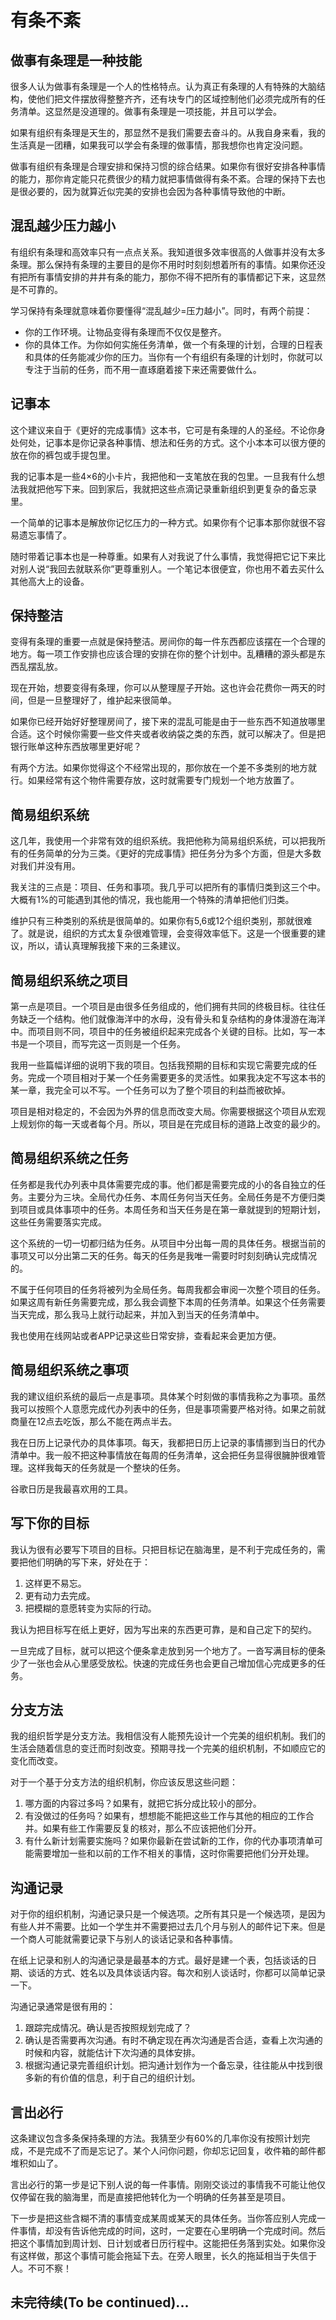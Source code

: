 有条不紊
============

## 做事有条理是一种技能
很多人认为做事有条理是一个人的性格特点。认为真正有条理的人有特殊的大脑结构，使他们把文件摆放得整整齐齐，还有块专门的区域控制他们必须完成所有的任务清单。这显然是没道理的。做事有条理是一项技能，并且可以学会。

如果有组织有条理是天生的，那显然不是我们需要去奋斗的。从我自身来看，我的生活真是一团糟，如果我可以学会有条理的做事情，那我想你也肯定没问题。

做事有组织有条理是合理安排和保持习惯的综合结果。如果你有很好安排各种事情的能力，那你肯定能只花费很少的精力就把事情做得有条不紊。合理的保持下去也是很必要的，因为就算近似完美的安排也会因为各种事情导致他的中断。



## 混乱越少压力越小
有组织有条理和高效率只有一点点关系。我知道很多效率很高的人做事并没有太多条理。那么保持有条理的主要目的是你不用时时刻刻想着所有的事情。如果你还没有把所有事情安排的井井有条的能力，那你不得不把所有的事情都记下来，这显然是不可靠的。

学习保持有条理就意味着你要懂得“混乱越少=压力越小”。同时，有两个前提：

- 你的工作环境。让物品变得有条理而不仅仅是整齐。
- 你的具体工作。为你如何实施任务清单，做一个有条理的计划，合理的日程表和具体的任务能减少你的压力。当你有一个有组织有条理的计划时，你就可以专注于当前的任务，而不用一直琢磨着接下来还需要做什么。



## 记事本
这个建议来自于《更好的完成事情》这本书，它可是有条理的人的圣经。不论你身处何处，记事本是你记录各种事情、想法和任务的方式。这个小本本可以很方便的放在你的裤包或手提包里。

我的记事本是一些4×6的小卡片，我把他和一支笔放在我的包里。一旦我有什么想法我就把他写下来。回到家后，我就把这些点滴记录重新组织到更复杂的备忘录里。

一个简单的记事本是解放你记忆压力的一种方式。如果你有个记事本那你就很不容易遗忘事情了。

随时带着记事本也是一种尊重。如果有人对我说了什么事情，我觉得把它记下来比对别人说“我回去就联系你”更尊重别人。一个笔记本很便宜，你也用不着去买什么其他高大上的设备。



## 保持整洁
变得有条理的重要一点就是保持整洁。房间你的每一件东西都应该摆在一个合理的地方。每一项工作安排也应该合理的安排在你的整个计划中。乱糟糟的源头都是东西乱摆乱放。

现在开始，想要变得有条理，你可以从整理屋子开始。这也许会花费你一两天的时间，但是一旦整理好了，维护起来很简单。

如果你已经开始好好整理房间了，接下来的混乱可能是由于一些东西不知道放哪里合适。这个时候你需要一些文件夹或者收纳袋之类的东西，就可以解决了。但是把银行账单这种东西放哪里更好呢？

有两个方法。如果你觉得这个不经常出现的，那你放在一个差不多类别的地方就行。如果经常有这个物件需要存放，这时就需要专门规划一个地方放置了。



## 简易组织系统
这几年，我使用一个非常有效的组织系统。我把他称为简易组织系统，可以把我所有的任务简单的分为三类。《更好的完成事情》把任务分为多个方面，但是大多数对我们并没有用。

我关注的三点是：项目、任务和事项。我几乎可以把所有的事情归类到这三个中。大概有1%的可能遇到其他的情况，我也能用一个特殊的清单把他们归类。

维护只有三种类别的系统是很简单的。如果你有5,6或12个组织类别，那就很难了。就是说，组织的方式太复杂很难管理，会变得效率低下。这是一个很重要的建议，所以，请认真理解我接下来的三条建议。


## 简易组织系统之项目
第一点是项目。一个项目是由很多任务组成的，他们拥有共同的终极目标。往往任务缺乏一个结构。他们就像海洋中的水母，没有骨头和复杂结构的身体漫游在海洋中。而项目则不同，项目中的任务被组织起来完成各个关键的目标。比如，写一本书是一个项目，而写完这一页则是一个任务。

我用一些篇幅详细的说明下我的项目。包括我预期的目标和实现它需要完成的任务。完成一个项目相对于某一个任务需要更多的灵活性。如果我决定不写这本书的某一章，我完全可以不写。一个任务可以为了整个项目的利益而被砍掉。

项目是相对稳定的，不会因为外界的信息而改变大局。你需要根据这个项目从宏观上规划你的每一天或者每个月。所以，项目是在完成目标的道路上改变的最少的。



## 简易组织系统之任务
任务都是我代办列表中具体需要完成的事。他们都是需要完成的小的各自独立的任务。主要分为三块。全局代办任务、本周任务何当天任务。全局任务是不方便归类到项目或具体事项中的任务。本周任务和当天任务是在第一章就提到的短期计划，这些任务需要落实完成。

这个系统的一切一切都归结为任务。从项目中分出每一周的具体任务。根据当前的事项又可以分出第二天的任务。每天的任务是我唯一需要时时刻刻确认完成情况的。

不属于任何项目的任务将被列为全局任务。每周我都会审阅一次整个项目的任务。如果这周有新任务需要完成，那么我会调整下本周的任务清单。如果这个任务需要当天完成，那么我马上就行动起来，并加入到当天的任务清单中。

我也使用在线网站或者APP记录这些日常安排，查看起来会更加方便。



## 简易组织系统之事项
我的建议组织系统的最后一点是事项。具体某个时刻做的事情我称之为事项。虽然我可以按照个人意愿完成代办列表中的任务，但是事项需要严格对待。如果之前就商量在12点去吃饭，那么不能在两点半去。

我在日历上记录代办的具体事项。每天，我都把日历上记录的事情挪到当日的代办清单中。我一般不把这种事情放在每周的任务清单，这会把任务显得很臃肿很难管理。这样我每天的任务就是一个整块的任务。

谷歌日历是我最喜欢用的工具。



## 写下你的目标
我认为很有必要写下项目的目标。只把目标记在脑海里，是不利于完成任务的，需要把他们明确的写下来，好处在于：

1. 这样更不易忘。
2. 更有动力去完成。
3. 把模糊的意愿转变为实际的行动。

我认为把目标写在纸上更好，因为写出来的东西更可靠，是和自己定下的契约。

一旦完成了目标，就可以把这个便条拿走放到另一个地方了。一沓写满目标的便条少了一张也会从心里感受放松。快速的完成任务也会更自己增加信心完成更多的任务。


## 分支方法
我的组织哲学是分支方法。我相信没有人能预先设计一个完美的组织机制。我们的生活会随着信息的变迁而时刻改变。预期寻找一个完美的组织机制，不如顺应它的变化而改变。

对于一个基于分支方法的组织机制，你应该反思这些问题：

1. 哪方面的内容过多吗？如果有，就把它拆分成比较小的部分。
2. 有没做过的任务吗？如果有，想想能不能把这些工作与其他的相应的工作合并。如果有些工作需要反复的核对，那么不应该把他们分开。
3. 有什么新计划需要实施吗？如果你最新在尝试新的工作，你的代办事项清单可能需要增加一些和以前的工作不相关的事情，这时你需要把他们分开处理。



## 沟通记录
对于你的组织机制，沟通记录只是一个候选项。之所有其只是一个候选项，是因为有些人并不需要。比如一个学生并不需要把过去几个月与别人的邮件记下来。但是一个商人可能就需要记录下与别人的谈话记录和各种事情。

在纸上记录和别人的沟通记录是最基本的方式。最好是建一个表，包括谈话的日期、谈话的方式、姓名以及具体谈话内容。每次和别人谈话时，你都可以简单记录一下。

沟通记录通常是很有用的：

1. 跟踪完成情况。确认是否按照规划完成了？
2. 确认是否需要再次沟通。有时不确定现在再次沟通是否合适，查看上次沟通的时候和内容，就能估计下次沟通的具体安排。
3. 根据沟通记录完善组织计划。把沟通计划作为一个备忘录，往往能从中找到很多新的有价值的信息，利于自己的组织计划。



## 言出必行
这条建议包含多条保持条理的方法。我猜至少有60%的几率你没有按照计划完成，不是完成不了而是忘记了。某个人问你问题，你却忘记回复，收件箱的邮件都堆积如山了。

言出必行的第一步是记下别人说的每一件事情。刚刚交谈过的事情我不可能让他仅仅停留在我的脑海里，而是直接把他转化为一个明确的任务甚至是项目。

下一步是把这些含糊不清的事情变成某周或某天的具体任务。当你答应别人完成一件事情，却没有告诉他完成的时间，这时，一定要在心里明确一个完成时间。然后把这个事情加到周计划、日计划或者日历行程中。这能把任务落到实处。如果你没有这样做，那这个事情可能会拖延下去。在旁人眼里，长久的拖延相当于失信于人。不可不察！

## 未完待续(To be continued)...

